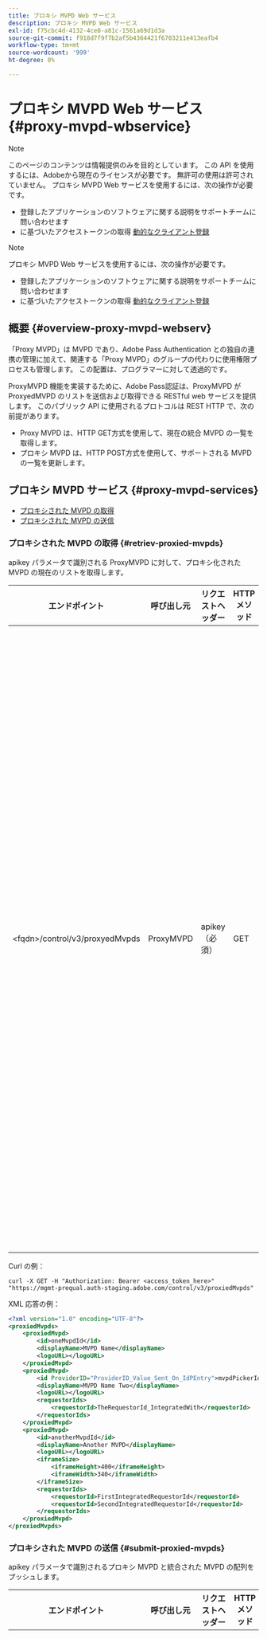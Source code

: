 ```yaml
---
title: プロキシ MVPD Web サービス
description: プロキシ MVPD Web サービス
exl-id: f75cbc4d-4132-4ce8-a81c-1561a69d1d3a
source-git-commit: f918d7f9f7b2af5b4364421f6703211e413eafb4
workflow-type: tm+mt
source-wordcount: '999'
ht-degree: 0%

---
```


# プロキシ MVPD Web サービス {#proxy-mvpd-wbservice}

>[!NOTE]
>
>このページのコンテンツは情報提供のみを目的としています。 この API を使用するには、Adobeから現在のライセンスが必要です。 無許可の使用は許可されていません。
>プロキシ MVPD Web サービスを使用するには、次の操作が必要です。
>- 登録したアプリケーションのソフトウェアに関する説明をサポートチームに問い合わせます
>- に基づいたアクセストークンの取得 [動的なクライアント登録](dynamic-client-registration.md)
> 

>[!NOTE]
>
>プロキシ MVPD Web サービスを使用するには、次の操作が必要です。
>- 登録したアプリケーションのソフトウェアに関する説明をサポートチームに問い合わせます
>- に基づいたアクセストークンの取得 [動的なクライアント登録](dynamic-client-registration.md)
> 

## 概要 {#overview-proxy-mvpd-webserv}

「Proxy MVPD」は MVPD であり、Adobe Pass Authentication との独自の連携の管理に加えて、関連する「Proxy MVPD」のグループの代わりに使用権限プロセスも管理します。 この配置は、プログラマーに対して透過的です。

ProxyMVPD 機能を実装するために、Adobe Pass認証は、ProxyMVPD が ProxyedMVPD のリストを送信および取得できる RESTful web サービスを提供します。 このパブリック API に使用されるプロトコルは REST HTTP で、次の前提があります。

- Proxy MVPD は、HTTP GET方式を使用して、現在の統合 MVPD の一覧を取得します。
- プロキシ MVPD は、HTTP POST方式を使用して、サポートされる MVPD の一覧を更新します。

## プロキシ MVPD サービス {#proxy-mvpd-services}

- [プロキシされた MVPD の取得](#retriev-proxied-mvpds)
- [プロキシされた MVPD の送信](#submit-proxied-mvpds)

### プロキシされた MVPD の取得 {#retriev-proxied-mvpds}

apikey パラメータで識別される ProxyMVPD に対して、プロキシ化された MVPD の現在のリストを取得します。

| エンドポイント | 呼び出し元 | リクエストヘッダー | HTTP メソッド | HTTP 応答 |
|---|---|---|---|---|
| &lt;fqdn>/control/v3/proxyedMvpds | ProxyMVPD | apikey （必須） | GET | <ul><li> 200 （ok） – リクエストが正常に処理され、応答に XML 形式の ProxyedMVPD のリストが含まれる</li><li>401 （未認証） – 次のいずれかを示します。<ul><li>クライアントは、新しい access_token を要求する必要があります。</li><li>リクエストの発信元の IP アドレスが許可リストに存在しません</li><li>トークンが無効です</li></ul></li><li>403 （禁止） – 指定されたパラメーターで操作がサポートされていないか、プロキシ MVPD がプロキシとして設定されていないか、見つからないことを示します</li><li>405 （許可されていないメソッド） - GETまたはPOST以外の HTTP メソッドが使用されました。 この特定のエンドポイントでは、HTTP メソッドが一般にサポートされていないか、サポートされていません。</li><li>500 （内部サーバーエラー） – リクエストプロセス中に、サーバーサイドでエラーが発生しました。</li></ul> |

Curl の例：

`curl -X GET -H "Authorization: Bearer <access_token_here>" "https://mgmt-prequal.auth-staging.adobe.com/control/v3/proxiedMvpds"`


XML 応答の例：

```xml
<?xml version="1.0" encoding="UTF-8"?>
<proxiedMvpds>
    <proxiedMvpd>
        <id>oneMvpdId</id>
        <displayName>MVPD Name</displayName>
        <logoURL></logoURL>
    </proxiedMvpd>
    <proxiedMvpd>
        <id ProviderID="ProviderID_Value_Sent_On_IdPEntry">mvpdPickerId</id>
        <displayName>MVPD Name Two</displayName>
        <logoURL></logoURL>
        <requestorIds>
            <requestorId>TheRequestorId_IntegratedWith</requestorId>
        </requestorIds>
    </proxiedMvpd>
    <proxiedMvpd>
        <id>anotherMvpdId</id>
        <displayName>Another MVPD</displayName>
        <logoURL></logoURL>
        <iframeSize>
            <iframeHeight>400</iframeHeight>
            <iframeWidth>340</iframeWidth>
        </iframeSize>
        <requestorIds>
            <requestorId>FirstIntegratedRequestorId</requestorId>
            <requestorId>SecondIntegratedRequestorId</requestorId>
        </requestorIds>
    </proxiedMvpd>
</proxiedMvpds>
```

### プロキシされた MVPD の送信 {#submit-proxied-mvpds}

apikey パラメータで識別されるプロキシ MVPD と統合された MVPD の配列をプッシュします。

| エンドポイント | 呼び出し元 | リクエストヘッダー | HTTP メソッド | HTTP 応答 |
|:------------------------------:|:---------:|:--------------------------------------------:|:-----------:|:------------------------------------------------------------------------------------------------------------------------------------------------------------------------------------------------------------------------------------------------------------------------------------------------------------------------------------------------------------------------------------------------------------------------------------------------------------------------------------------------------------------------------------------------------------------------------------------------------------------------------------------------------------------------------------------------------------------------------------------------------------------------------------------------------------------------------------------------------------------------------------------------:|
| &lt;fqdn>/control/v3/proxyedMvpds | ProxyMVPD | apikey （必須）プロキシ化された mvpds （必須） | POST | <ul><li>201 （作成） – プッシュは正常に処理されました</li><li>400 （無効なリクエスト） – サーバーはリクエストの処理方法を把握していません：<ul><li>受信 XML はこの仕様で公開されているスキーマに準拠していません。</li><li>プロキシされた mvpid に一意の ID がありません</li><li>プッシュされた requestorIds は、応答コード 400 の他のサーブレットコンテナの理由は存在しません</li></ul><li>401 （未認証） – 次のいずれかを示します。<ul><li>クライアントは、新しい access_token を要求する必要があります。</li><li>リクエストの発信元の IP アドレスが許可リストに存在しません</li><li>トークンが無効です</li></ul></li><li>403 （禁止） – 指定されたパラメーターで操作がサポートされていないか、プロキシ MVPD がプロキシとして設定されていないか、見つからないことを示します</li><li>405 （許可されていないメソッド） - GETまたはPOST以外の HTTP メソッドが使用されました。 この特定のエンドポイントでは、HTTP メソッドが一般にサポートされていないか、サポートされていません。</li><li>500 （内部サーバーエラー） – リクエストプロセス中に、サーバーサイドでエラーが発生しました。</li></ul> |

Curl の例：

`curl -X POST -H "Authorization: Bearer <access_token_here>" "https://mgmt-prequal.auth.adobe.com/control/v3/proxiedMvpds" -d "proxied-mvpds=%3CproxiedMvpds%3E%3CproxiedMvpd%3E%3CdisplayName%3EFirst%20MVPD%20Name%3C%2FdisplayName%3E%3Cid%3EfirstMVPDId%3C%2Fid%3E%3ClogoURL%3E%3C%2FlogoURL%3E%3C%2FproxiedMvpd%3E%3CproxiedMvpd%3E%3Cid%20ProviderID%3D%22ProviderID_Value_Sent_On_IdPEntry%22%3EmvpdPickerId%3C%2Fid%3E%3CdisplayName%3EMVPD%20Name%20Two%3C%2FdisplayName%3E%3ClogoURL%3E%3C%2FlogoURL%3E%3CrequestorIds%3E%3CrequestorId%3ETHE_REQUESTOR_ID%3C%2FrequestorId%3E%3C%2FrequestorIds%3E%3C%2FproxiedMvpd%3E%3C%2FproxiedMvpds%3E"`



XML 例：

```xml
<?xml version="1.0" encoding="UTF-8"?>
<proxiedMvpds>
    <proxiedMvpd>
        <id>oneMvpdId</id>
        <displayName>MVPD Name</displayName>
        <logoURL></logoURL>
    </proxiedMvpd>
    <proxiedMvpd>
        <id ProviderID="ProviderID_Value_Sent_On_IdPEntry">mvpdPickerId</id>
        <displayName>MVPD Name Two</displayName>
        <logoURL></logoURL>
        <requestorIds>
            <requestorId>TheRequestorId_IntegratedWith</requestorId>
        </requestorIds>
    </proxiedMvpd>
    <proxiedMvpd>
        <id>anotherMvpdId</id>
        <displayName>Another MVPD</displayName>
        <logoURL></logoURL>
        <iframeSize>
            <iframeHeight>400</iframeHeight>
            <iframeWidth>340</iframeWidth>
        </iframeSize>
        <requestorIds>
            <requestorId>FirstIntegratedRequestorId</requestorId>
            <requestorId>SecondIntegratedRequestorId</requestorId>
        </requestorIds>
    </proxiedMvpd>
</proxiedMvpds>
```


### 転記頻度 {#posting-frequency}

Adobe Pass認証では、ProxyMVPD が ProxyedMVPD のリストをプッシュするのは、以前のプッシュから変更があった場合のみにすることをお勧めします。

### プロキシ化された MVPD の削除 {#delete-proxied-freqency}

ProxyMVPD が空の ProxyedMVPDs リストを持つ XML レコードをプッシュすると、その空のリストは他のリストと同様にシステムに保存され、以前のリストを効果的に削除します。



## XSD 形式 {#xsd-format}

Adobeでは、公開 web サービスとの間でプロキシ化された MVPD を公開/取得するために、以下に示す許可されたフォーマットを定義しています。

```xml
<?xml version="1.0" encoding="UTF-8"?>
<xs:schema xmlns:xs="http://www.w3.org/2001/XMLSchema"
           xmlns:pxm="http://tve.adobe.com/data/proxiedmvpd"
           targetNamespace="http://tve.adobe.com/data/proxiedmvpd"
           elementFormDefault="qualified"
           version="1.0">
    <xs:complexType name="iframeSize">
        <xs:all>
            <xs:element name="iframeHeight" type="xs:int" minOccurs="1" maxOccurs="1" nillable="false"/>
            <xs:element name="iframeWidth" type="xs:int" minOccurs="1" maxOccurs="1" nillable="false"/>
        </xs:all>
    </xs:complexType>
    <xs:complexType name="requestorIds">
        <xs:annotation>
            <xs:documentation>List of requestors/programmers integrated with the proxied MVPD</xs:documentation>
        </xs:annotation>
        <xs:sequence>
            <xs:element name="requestorId" type="xs:string" minOccurs="1" maxOccurs="unbounded" nillable="false">
                <xs:annotation>
                    <xs:documentation>The requestor/programmer identifier recognized by Adobe</xs:documentation>
                </xs:annotation>
            </xs:element>
        </xs:sequence>
    </xs:complexType>
    <xs:complexType name="proxiedMvpd">
        <xs:all>
            <xs:element name="id" minOccurs="1" maxOccurs="1" nillable="false">
                <xs:annotation>
                    <xs:documentation>The id must conform to the regular expression: ([a-zA-Z0-9]+((\-)|[_])*)</xs:documentation>
                </xs:annotation>
                <xs:complexType>
                    <xs:simpleContent>
                        <xs:extension base="xs:string">
                            <xs:attribute name="ProviderID">
                                <xs:simpleType>
                                    <xs:restriction base="xs:string">
                                        <xs:minLength value="1"/>
                                        <xs:maxLength value="128"/>
                                    </xs:restriction>
                                </xs:simpleType>
                            </xs:attribute>
                        </xs:extension>
                    </xs:simpleContent>
                </xs:complexType>
            </xs:element>
            <xs:element name="displayName" type="xs:string" minOccurs="1" maxOccurs="1" nillable="false"/>
            <xs:element name="logoURL" type="xs:anyURI" minOccurs="1" maxOccurs="1" nillable="false"/>
            <xs:element name="iframeSize" type="pxm:iframeSize" minOccurs="0" maxOccurs="1"/>
            <xs:element name="requestorIds" type="pxm:requestorIds" minOccurs="0" maxOccurs="1"/>
        </xs:all>
    </xs:complexType>
    <xs:element name="proxiedMvpds">
        <xs:annotation>
            <xs:documentation>List of Proxied MVPD</xs:documentation>
        </xs:annotation>
        <xs:complexType>
            <xs:sequence>
                <xs:element name="proxiedMvpd" type="pxm:proxiedMvpd" minOccurs="0" maxOccurs="unbounded"/>
            </xs:sequence>
        </xs:complexType>
    </xs:element>
</xs:schema>
```

**要素に関するメモ：**

-   `id` （必須） – プロキシ化された MVPD ID は、次の文字のいずれかを使用して、MVPD の名前に関連する文字列である必要があります（トラッキング目的でプログラマーに公開されます）。– 英数字、アンダースコア（&quot;_&quot;）、ハイフン（&quot;-&quot;）。
- idID は、次の正規表現に準拠している必要があります。
`(a-zA-Z0-9((-)|_)*)`

    したがって、少なくとも 1 つの文字を含め、文字で始まり、文字、数字、ダッシュ、アンダースコアで続ける必要があります。

-   `iframeSize` （オプション） – iframeSize 要素はオプションで、MVPD 認証ページが iFrame にあると想定される場合に、iFrame のサイズを定義します。 そうしないと、iframeSize 要素が存在しない場合、認証はブラウザーの完全なリダイレクトページで発生します。
-   `requestorIds` （任意） – requestorIds の値はAdobeによって指定されます。 プロキシ化された MVPD が 1 つ以上の requestorId と統合されている必要があります。 「requestorIds」タグがプロキシ化された MVPD 要素に存在しない場合、プロキシ化された MVPD は、プロキシ MVPD に統合されたすべての利用可能なリクエスタと統合されます。
-   `ProviderID` （オプション） – ProviderID 属性が id 要素に存在する場合、ProviderID の値は、SAML 認証リクエストで、プロキシ化された MVPD/SubMVPD ID として（id 値ではなく）プロキシ化された MVPD に送信されます。 この場合、id の値は、プログラマーページに表示される MVPD ピッカー内、およびAdobe Pass Authentication 内部でのみ使用されます。 ProviderID 属性の長さは 1 ～ 128 文字にする必要があります。

## セキュリティ {#security}

リクエストを有効と見なすには、次のルールを遵守する必要があります。

- リクエストヘッダーには、からのセキュリティ Oauth2 アクセストークンが含まれている必要があります [動的なクライアント登録](dynamic-client-registration.md).
 – このリクエストは、許可されている特定の IP アドレスから送信される必要があります。
- リクエストは、SSL プロトコルを使用して送信する必要があります。

リクエストヘッダーに存在し、上記に示されていないすべてのパラメーターは無視されます。

Curl の例：

`curl -X GET -H "Authorization: Bearer <access_token_here>" "https://mgmt-prequal.auth-staging.adobe.com/control/v3/proxiedMvpds"`

## Adobe Pass Authentication Environments のプロキシ MVPD Web サービスエンドポイント {#proxy-mvpd-wevserv-endpoints}

- **実稼動 URL:** https://mgmt.auth.adobe.com/control/v3/proxiedMvpds - **ステージング URL:** https://mgmt.auth-staging.adobe.com/control/v3/proxiedMvpds - **実稼動前 URL:** https://mgmt-prequal.auth.adobe.com/control/v3/proxiedMvpds - **ステージング前 URL:** https://mgmt-prequal.auth-staging.adobe.com/control/v3/proxiedMvpds

<!--
>[!RELATEDINFORMATION]
>* [Proxy MVPD SAML integration](/help/authentication/proxy-mvpd-saml-int.md)
>* [User metadata exchange](/help/authentication/mvpd-user-metadata-exchng.md)
>* [Technical paper](/help/authentication/technical-paper.md)
>* [Adobe Pass Authentication glossary](/help/authentication/glossary.md)
-->
